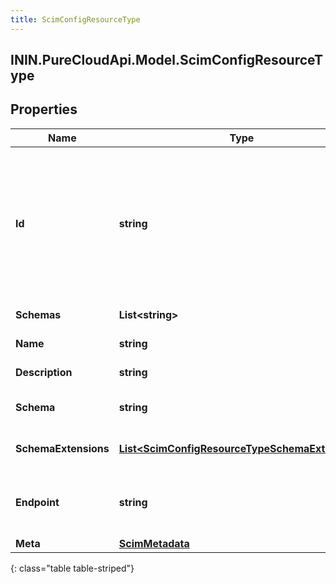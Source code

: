 ```yaml
---
title: ScimConfigResourceType
---
```

## ININ.PureCloudApi.Model.ScimConfigResourceType

## Properties

|Name | Type | Description | Notes|
|------------ | ------------- | ------------- | -------------|
| **Id** | **string** | The ID of the SCIM resource. Set by the service provider. \&quot;caseExact\&quot; is set to \&quot;true\&quot;. \&quot;Mutability\&quot; is set to \&quot;readOnly\&quot;. \&quot;Returned\&quot; is set to \&quot;always\&quot;. | [optional] |
| **Schemas** | **List&lt;string&gt;** | The list of supported schemas. | [optional] |
| **Name** | **string** | The name of the resource type. | [optional] |
| **Description** | **string** | The description of the resource type. | [optional] |
| **Schema** | **string** | The URI of the primary or base schema for the resource type. | [optional] |
| **SchemaExtensions** | [**List&lt;ScimConfigResourceTypeSchemaExtension&gt;**](ScimConfigResourceTypeSchemaExtension.html) | The list of schema extensions for the resource type. | [optional] |
| **Endpoint** | **string** | The HTTP-addressable endpoint of the resource type. Appears after the base URL. | [optional] |
| **Meta** | [**ScimMetadata**](ScimMetadata.html) | Resource SCIM meta | [optional] |
{: class="table table-striped"}


